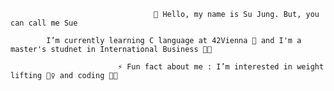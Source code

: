                                     👋 Hello, my name is Su Jung. But, you can call me Sue

            I’m currently learning C language at 42Vienna 🌱 and I'm a master's studnet in International Business 👩‍🎓
                                
                            ⚡ Fun fact about me : I’m interested in weight lifting 🏋️‍♀️ and coding 👩‍💻
